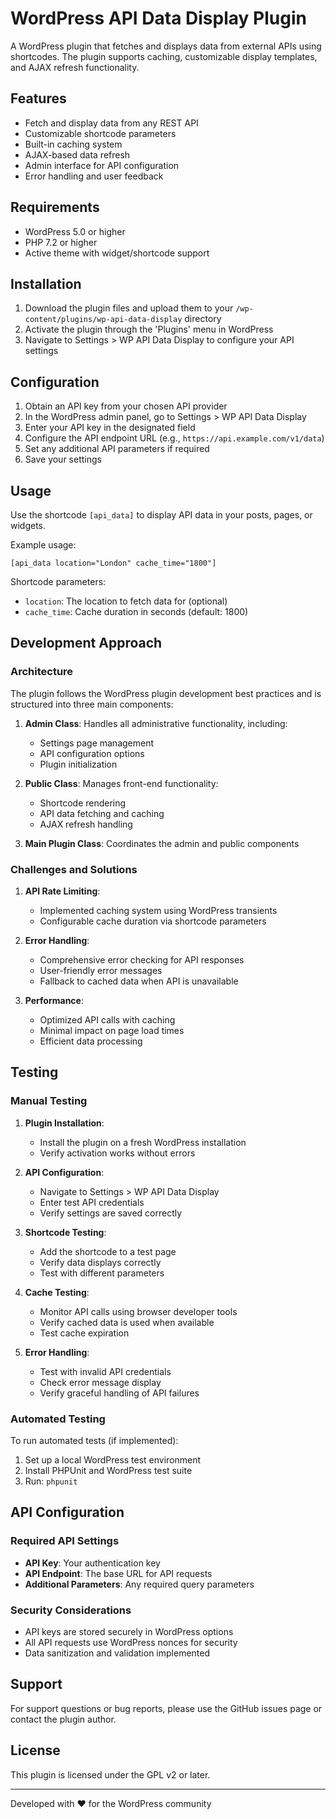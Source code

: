 # WordPress API Data Display Plugin

A WordPress plugin that fetches and displays data from external APIs using shortcodes. The plugin supports caching, customizable display templates, and AJAX refresh functionality.

## Features

- Fetch and display data from any REST API
- Customizable shortcode parameters
- Built-in caching system
- AJAX-based data refresh
- Admin interface for API configuration
- Error handling and user feedback

## Requirements

- WordPress 5.0 or higher
- PHP 7.2 or higher
- Active theme with widget/shortcode support

## Installation

1. Download the plugin files and upload them to your `/wp-content/plugins/wp-api-data-display` directory
2. Activate the plugin through the 'Plugins' menu in WordPress
3. Navigate to Settings > WP API Data Display to configure your API settings

## Configuration

1. Obtain an API key from your chosen API provider
2. In the WordPress admin panel, go to Settings > WP API Data Display
3. Enter your API key in the designated field
4. Configure the API endpoint URL (e.g., `https://api.example.com/v1/data`)
5. Set any additional API parameters if required
6. Save your settings

## Usage

Use the shortcode `[api_data]` to display API data in your posts, pages, or widgets.

Example usage:
```
[api_data location="London" cache_time="1800"]
```

Shortcode parameters:
- `location`: The location to fetch data for (optional)
- `cache_time`: Cache duration in seconds (default: 1800)

## Development Approach

### Architecture

The plugin follows the WordPress plugin development best practices and is structured into three main components:

1. **Admin Class**: Handles all administrative functionality, including:
   - Settings page management
   - API configuration options
   - Plugin initialization

2. **Public Class**: Manages front-end functionality:
   - Shortcode rendering
   - API data fetching and caching
   - AJAX refresh handling

3. **Main Plugin Class**: Coordinates the admin and public components

### Challenges and Solutions

1. **API Rate Limiting**:
   - Implemented caching system using WordPress transients
   - Configurable cache duration via shortcode parameters

2. **Error Handling**:
   - Comprehensive error checking for API responses
   - User-friendly error messages
   - Fallback to cached data when API is unavailable

3. **Performance**:
   - Optimized API calls with caching
   - Minimal impact on page load times
   - Efficient data processing

## Testing

### Manual Testing

1. **Plugin Installation**:
   - Install the plugin on a fresh WordPress installation
   - Verify activation works without errors

2. **API Configuration**:
   - Navigate to Settings > WP API Data Display
   - Enter test API credentials
   - Verify settings are saved correctly

3. **Shortcode Testing**:
   - Add the shortcode to a test page
   - Verify data displays correctly
   - Test with different parameters

4. **Cache Testing**:
   - Monitor API calls using browser developer tools
   - Verify cached data is used when available
   - Test cache expiration

5. **Error Handling**:
   - Test with invalid API credentials
   - Check error message display
   - Verify graceful handling of API failures

### Automated Testing

To run automated tests (if implemented):

1. Set up a local WordPress test environment
2. Install PHPUnit and WordPress test suite
3. Run: `phpunit`

## API Configuration

### Required API Settings

- **API Key**: Your authentication key
- **API Endpoint**: The base URL for API requests
- **Additional Parameters**: Any required query parameters

### Security Considerations

- API keys are stored securely in WordPress options
- All API requests use WordPress nonces for security
- Data sanitization and validation implemented

## Support

For support questions or bug reports, please use the GitHub issues page or contact the plugin author.

## License

This plugin is licensed under the GPL v2 or later.

---

Developed with ❤️ for the WordPress community